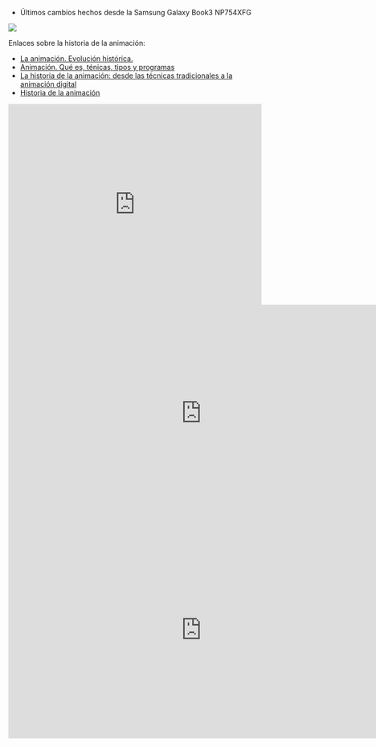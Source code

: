 - Últimos cambios hechos desde la Samsung Galaxy Book3 NP754XFG 

<img src="https://books.disney.com/content/uploads/2019/10/0786860707.jpg" />

Enlaces sobre la historia de la animación:
- [La animación. Evolución histórica.](https://openaccess.uoc.edu/bitstream/10609/52985/2/Animaci%C3%B3n%202D%20y%203D_M%C3%B3dulo1_La%20animaci%C3%B3n.%20Evoluci%C3%B3n%20hist%C3%B3rica.pdf)
- [Animación. Qué es, ténicas, tipos y programas](https://www.notodoanimacion.es/que-es-la-animacion-tipos-y-tecnicas/)
- [La historia de la animación: desde las técnicas tradicionales a la animación digital](https://www.esdesignbarcelona.com/actualidad/animacion/historia-animacion)
- [Historia de la animación](https://www.mstschool.mx/post/historia-de-la-animacion)

<iframe width="100%" height="400" src="https://time.graphics/embed?v=1&id=928698" frameborder="0" allowfullscreen></iframe>

<iframe width="768" height="432" src="https://miro.com/app/live-embed/uXjVKo6LrMM=/?moveToViewport=-8820,220,4573,2396&embedId=382662857126" frameborder="0" scrolling="no" allow="fullscreen; clipboard-read; clipboard-write" allowfullscreen></iframe>
<iframe width="768" height="432" src="https://miro.com/app/embed/uXjVKo6LrMM=/?pres=1&frameId=3458764597412061508&embedId=355369725472" frameborder="0" scrolling="no" allow="fullscreen; clipboard-read; clipboard-write" allowfullscreen></iframe>
